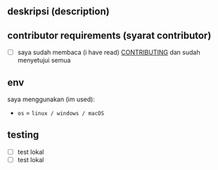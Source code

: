 ## deskripsi (description)

<!-- deskripsikan tentang perubahan yang kamu berikan -->

## contributor requirements (syarat contributor)

- [ ] saya sudah membaca (i have read) [CONTRIBUTING](https://github.com/bellshade/JavascriptAlgorithm/blob/main/CONTRIBUTING.md) dan sudah menyetujui semua

## env

saya menggunakan (im used):

- `os` = `linux / windows / macOS`

## testing

- [ ] test lokal
- [ ] test lokal

<!-- jika ada gagal pada salah satu test kami akan mengeceknya kembali -->
<!-- if there is a failure in one of the tests we will check it again -->
